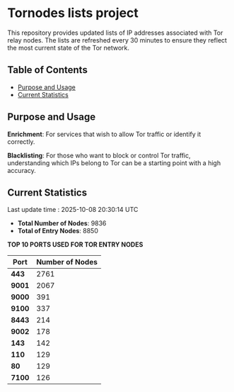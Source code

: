 # Tornodes lists project

This repository provides updated lists of IP addresses associated with Tor relay nodes. The lists are refreshed every 30 minutes to ensure they reflect the most current state of the Tor network.

## Table of Contents

- [Purpose and Usage](#purpose-and-usage)
- [Current Statistics](#current-statistics)


## Purpose and Usage

**Enrichment**: For services that wish to allow Tor traffic or identify it correctly.

**Blacklisting**: For those who want to block or control Tor traffic, understanding which IPs belong to Tor can be a starting point with a high accuracy.

## Current Statistics

Last update time : 2025-10-08 20:30:14 UTC

- **Total Number of Nodes**: 9836
- **Total of Entry Nodes**: 8850

**TOP 10 PORTS USED FOR TOR ENTRY NODES**

| **Port** | **Number of Nodes** |
|------|-----------------|
| **443**   | 2761  |
| **9001**   | 2067  |
| **9000**   | 391  |
| **9100**   | 337  |
| **8443**   | 214  |
| **9002**   | 178  |
| **143**   | 142  |
| **110**   | 129  |
| **80**   | 129  |
| **7100**   | 126  |

